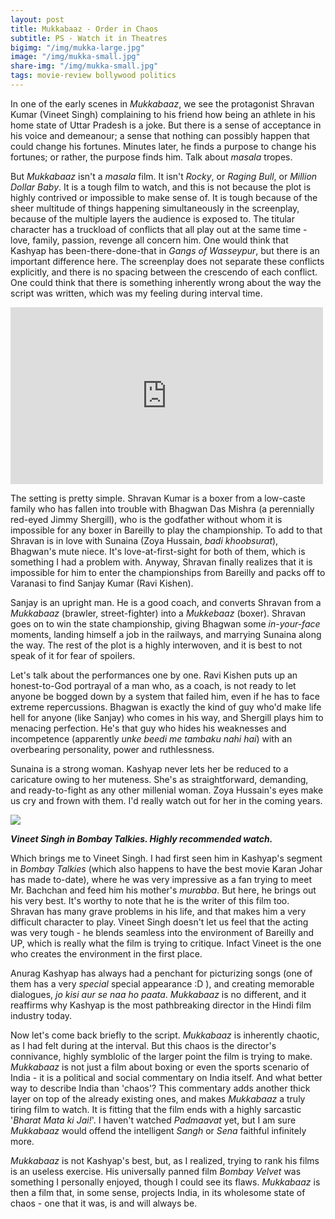 ```yaml
---
layout: post
title: Mukkabaaz - Order in Chaos
subtitle: PS - Watch it in Theatres
bigimg: "/img/mukka-large.jpg"
image: "/img/mukka-small.jpg"
share-img: "/img/mukka-small.jpg"
tags: movie-review bollywood politics
---
```


In one of the early scenes in _Mukkabaaz_, we see the protagonist Shravan Kumar (Vineet Singh) complaining to his friend how being an athlete in his home state of Uttar Pradesh is a joke. But there is a sense of acceptance in his voice and demeanour; a sense that nothing can possibly happen that could change his fortunes. Minutes later, he finds a purpose to change his fortunes; or rather, the purpose finds him. Talk about _masala_ tropes.

But _Mukkabaaz_ isn't a _masala_ film. It isn't _Rocky_, or _Raging Bull_, or _Million Dollar Baby_. It is a tough film to watch, and this is not because the plot is highly contrived or impossible to make sense of. It is tough because of the sheer multitude of things happening simultaneously in the screenplay, because of the multiple layers the audience is exposed to. The titular character has a truckload of conflicts that all play out at the same time - love, family, passion, revenge all concern him. One would think that Kashyap has been-there-done-that in _Gangs of Wasseypur_, but there is an important difference here. The screenplay does not separate these conflicts explicitly, and there is no spacing between the crescendo of each conflict. One could think that there is something inherently wrong about the way the script was written, which was my feeling during interval time.

<iframe width="500" height="283" src="https://www.youtube.com/embed/fl3gun0J8XM" frameborder="0" allow="autoplay; encrypted-media" allowfullscreen></iframe>

The setting is pretty simple. Shravan Kumar is a boxer from a low-caste family who has fallen into trouble with Bhagwan Das Mishra (a perennially red-eyed Jimmy Shergill), who is the godfather without whom it is impossible for any boxer in Bareilly to play the championship. To add to that Shravan is in love with Sunaina (Zoya Hussain, _badi khoobsurat_), Bhagwan's mute niece. It's love-at-first-sight for both of them, which is something I had a problem with. Anyway, Shravan finally realizes that it is impossible for him to enter the championships from Bareilly and packs off to Varanasi to find Sanjay Kumar (Ravi Kishen).

Sanjay is an upright man. He is a good coach, and converts Shravan from a _Mukkabaaz_ (brawler, street-fighter) into a _Mukkebaaz_ (boxer). Shravan goes on to win the state championship, giving Bhagwan some _in-your-face_ moments, landing himself a job in the railways, and marrying Sunaina along the way. The rest of the plot is a highly interwoven, and it is best to not speak of it for fear of spoilers.

Let's talk about the performances one by one. Ravi Kishen puts up an honest-to-God portrayal of a man who, as a coach, is not ready to let anyone be bogged down by a system that failed him, even if he has to face extreme repercussions. Bhagwan is exactly the kind of guy who'd make life hell for anyone (like Sanjay) who comes in his way, and Shergill plays him to menacing perfection. He's that guy who hides his weaknesses and incompetence (apparently _unke beedi me tambaku nahi hai_) with an overbearing personality, power and ruthlessness.

Sunaina is a strong woman. Kashyap never lets her be reduced to a caricature owing to her muteness. She's as straightforward, demanding, and ready-to-fight as any other millenial woman. Zoya Hussain's eyes make us cry and frown with them. I'd really watch out for her in the coming years.


![](http://img01.ibnlive.in/ibnlive/uploads/2014/12/vineet-dec31.jpg)

_**Vineet Singh in Bombay Talkies. Highly recommended watch.**_


Which brings me to Vineet Singh. I had first seen him in Kashyap's segment in _Bombay Talkies_ (which also happens to have the best movie Karan Johar has made to-date), where he was very impressive as a fan trying to meet Mr. Bachchan and feed him his mother's _murabba_. But here, he brings out his very best. It's worthy to note that he is the writer of this film too. Shravan has many grave problems in his life, and that makes him a very difficult character to play. Vineet Singh doesn't let us feel that the acting was very tough - he blends seamless into the environment of Bareilly and UP, which is really what the film is trying to critique. Infact Vineet is the one who creates the environment in the first place.

Anurag Kashyap has always had a penchant for picturizing songs (one of them has a very _special_ special appearance :D ), and creating memorable dialogues, _jo kisi aur se naa ho paata_. _Mukkabaaz_ is no different, and it reaffirms why Kashyap is the most pathbreaking director in the Hindi film industry today. 

Now let's come back briefly to the script. _Mukkabaaz_ is inherently chaotic, as I had felt during at the interval. But this chaos is the director's connivance, highly symblolic of the larger point the film is trying to make. _Mukkabaaz_ is not just a film about boxing or even the sports scenario of India - it is a political and social commentary on India itself. And what better way to describe India than 'chaos'? This commentary adds another thick layer on top of the already existing ones, and makes _Mukkabaaz_ a truly tiring film to watch. It is fitting that the film ends with a highly sarcastic '_Bharat Mata ki Jai!_'. I haven't watched _Padmaavat_ yet, but I am sure _Mukkabaaz_ would offend the intelligent _Sangh_ or _Sena_ faithful infinitely more.   

_Mukkabaaz_ is not Kashyap's best, but, as I realized, trying to rank his films is an useless exercise. His universally panned film _Bombay Velvet_ was something I personally enjoyed, though I could see its flaws. _Mukkabaaz_ is then a film that, in some sense, projects India, in its wholesome state of chaos - one that it was, is and will always be.